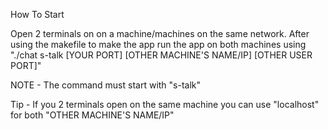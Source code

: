 How To Start

Open 2 terminals on on a machine/machines on the same network. After using the makefile to make the app run the app on both machines using "./chat s-talk [YOUR PORT] [OTHER MACHINE'S NAME/IP] [OTHER USER PORT]"

NOTE - The command must start with "s-talk"

Tip - If you 2 terminals open on the same machine you can use "localhost" for both "OTHER MACHINE'S NAME/IP"
